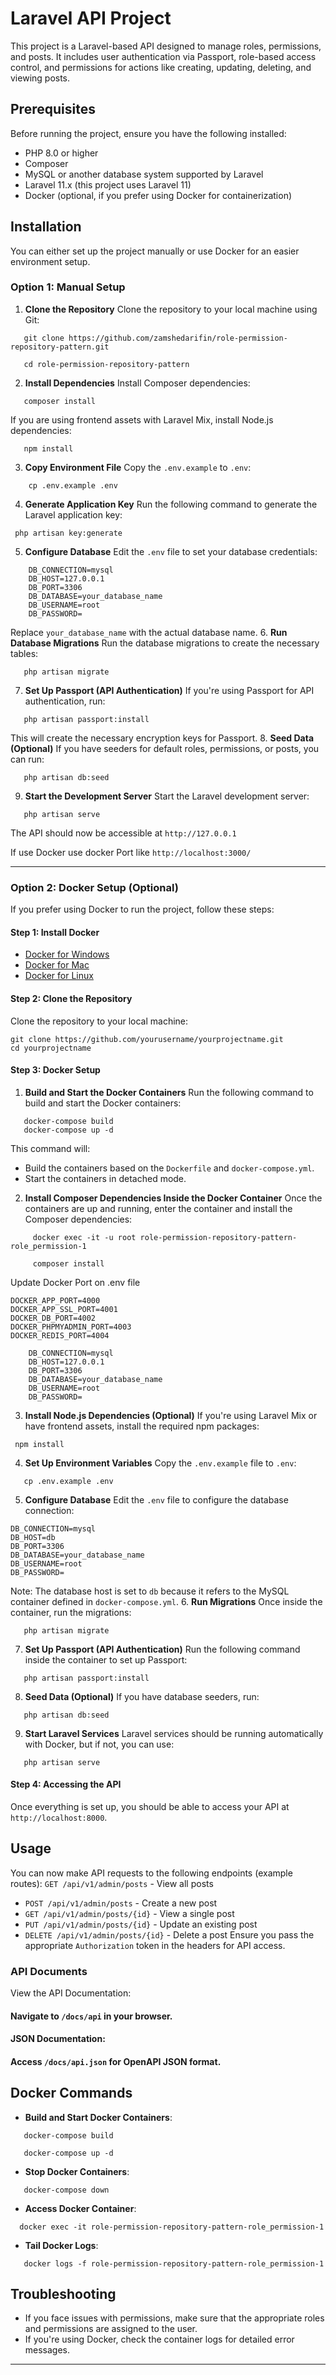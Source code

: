 # Laravel API Project
This project is a Laravel-based API designed to manage roles, permissions, and posts. It includes
user authentication via Passport, role-based access control, and permissions for actions like
creating, updating, deleting, and viewing posts.
## Prerequisites
Before running the project, ensure you have the following installed:
- PHP 8.0 or higher
- Composer
- MySQL or another database system supported by Laravel
- Laravel 11.x (this project uses Laravel 11)
- Docker (optional, if you prefer using Docker for containerization)
## Installation
You can either set up the project manually or use Docker for an easier environment setup.
### Option 1: Manual Setup

1. **Clone the Repository**
   Clone the repository to your local machine using Git:
 ```
    git clone https://github.com/zamshedarifin/role-permission-repository-pattern.git
    
    cd role-permission-repository-pattern
 ```
2. **Install Dependencies**
        Install Composer dependencies:
 ```
    composer install
 ```
If you are using frontend assets with Laravel Mix, install Node.js dependencies:
 ```
    npm install
 ```
3. **Copy Environment File**
     Copy the `.env.example` to `.env`:
```
    cp .env.example .env
 ```
4. **Generate Application Key**
   Run the following command to generate the Laravel application key:
 ```
  php artisan key:generate
 ```
5. **Configure Database**
    Edit the `.env` file to set your database credentials:
 ```env
     DB_CONNECTION=mysql
     DB_HOST=127.0.0.1
     DB_PORT=3306
     DB_DATABASE=your_database_name
     DB_USERNAME=root
     DB_PASSWORD=
 ```
Replace `your_database_name` with the actual database name.
6. **Run Database Migrations**
   Run the database migrations to create the necessary tables:
 ```
    php artisan migrate
 ```
7. **Set Up Passport (API Authentication)**
   If you're using Passport for API authentication, run:
 ```
    php artisan passport:install
 ```
This will create the necessary encryption keys for Passport.
8. **Seed Data (Optional)**
   If you have seeders for default roles, permissions, or posts, you can run:
 ```
    php artisan db:seed
 ```
9. **Start the Development Server**
   Start the Laravel development server:
 ```
    php artisan serve
 ```

The API should now be accessible at `http://127.0.0.1`

If use Docker use docker Port like `http://localhost:3000/`

---
### Option 2: Docker Setup (Optional)
If you prefer using Docker to run the project, follow these steps:
#### Step 1: Install Docker
- [Docker for Windows](https://docs.docker.com/docker-for-windows/install/)
- [Docker for Mac](https://docs.docker.com/docker-for-mac/install/)
- [Docker for Linux](https://docs.docker.com/install/linux/docker-ce/ubuntu/)
#### Step 2: Clone the Repository

Clone the repository to your local machine:
```
git clone https://github.com/yourusername/yourprojectname.git
cd yourprojectname
```
#### Step 3: Docker Setup
1. **Build and Start the Docker Containers**
   Run the following command to build and start the Docker containers:
 ```
    docker-compose build
    docker-compose up -d
 ```
This command will:
- Build the containers based on the `Dockerfile` and `docker-compose.yml`.
- Start the containers in detached mode.
2. **Install Composer Dependencies Inside the Docker Container**
   Once the containers are up and running, enter the container and install the Composer
   dependencies:
``` 
     docker exec -it -u root role-permission-repository-pattern-role_permission-1 
     
     composer install
 ```
 Update Docker Port on .env file

````
DOCKER_APP_PORT=4000
DOCKER_APP_SSL_PORT=4001
DOCKER_DB_PORT=4002
DOCKER_PHPMYADMIN_PORT=4003
DOCKER_REDIS_PORT=4004
````
 ```env
     DB_CONNECTION=mysql
     DB_HOST=127.0.0.1
     DB_PORT=3306
     DB_DATABASE=your_database_name
     DB_USERNAME=root
     DB_PASSWORD=
 ```
3. **Install Node.js Dependencies (Optional)**
   If you're using Laravel Mix or have frontend assets, install the required npm packages:
 ```
  npm install
 ```
4. **Set Up Environment Variables**
   Copy the `.env.example` file to `.env`:
 ```
    cp .env.example .env
 ```
5. **Configure Database**
   Edit the `.env` file to configure the database connection:

 ```env
 DB_CONNECTION=mysql
 DB_HOST=db
 DB_PORT=3306
 DB_DATABASE=your_database_name
 DB_USERNAME=root
 DB_PASSWORD=
 ```
Note: The database host is set to `db` because it refers to the MySQL container defined in
`docker-compose.yml`.
6. **Run Migrations**
   Once inside the container, run the migrations:
 ```
    php artisan migrate
 ```
7. **Set Up Passport (API Authentication)**
   Run the following command inside the container to set up Passport:
 ```
    php artisan passport:install
```
8. **Seed Data (Optional)**
   If you have database seeders, run:
 ```
    php artisan db:seed
 ```
9. **Start Laravel Services**
   Laravel services should be running automatically with Docker, but if not, you can use:
 ```
    php artisan serve
 ```
#### Step 4: Accessing the API
Once everything is set up, you should be able to access your API at `http://localhost:8000`.
## Usage
You can now make API requests to the following endpoints (example routes):
`GET /api/v1/admin/posts` - View all posts
- `POST /api/v1/admin/posts` - Create a new post
- `GET /api/v1/admin/posts/{id}` - View a single post
- `PUT /api/v1/admin/posts/{id}` - Update an existing post
- `DELETE /api/v1/admin/posts/{id}` - Delete a post
  Ensure you pass the appropriate `Authorization` token in the headers for API access.

### API Documents
View the API Documentation:

#### Navigate to `/docs/api` in your browser.

#### JSON Documentation:

#### Access `/docs/api.json` for OpenAPI JSON format.

## Docker Commands
- **Build and Start Docker Containers**:
 ```
    docker-compose build 
    
    docker-compose up -d
 ```
- **Stop Docker Containers**:
 ```
    docker-compose down
 ```
- **Access Docker Container**:
 ```
   docker exec -it role-permission-repository-pattern-role_permission-1 

```
- **Tail Docker Logs**:
 ```
    docker logs -f role-permission-repository-pattern-role_permission-1
 ```
## Troubleshooting
- If you face issues with permissions, make sure that the appropriate roles and permissions are
  assigned to the user.
- If you're using Docker, check the container logs for detailed error messages.
--- 
